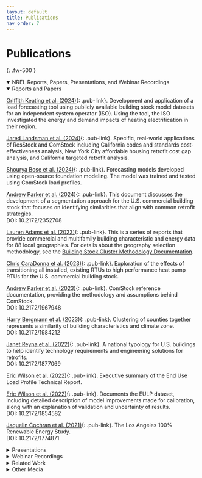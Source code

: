 ```yaml
---
layout: default
title: Publications
nav_order: 7
---
```


# Publications
{: .fw-500 }

<details markdown="block" class="level1-collapse-section" open>
  <summary class="pub-header">NREL Reports, Papers, Presentations, and Webinar Recordings</summary>

  <details markdown="block" class="level2-collapse-section" open><summary class="pub-header">Reports and Papers</summary>
  
  [Griffith Keating et al. (2024)](https://www.aceee.org/sites/default/files/proceedings/ssb24/assets/attachments/20240722163107203_39ce898e-e298-43a9-ba7c-bf333e0f4ad5.pdf){: .pub-link}. Development and application of a load forecasting tool using publicly available building stock model datasets for an independent system operator (ISO). Using the tool, the ISO investigated the energy and demand impacts of heating electrification in their region.
  
  [Jared Landsman et al. (2024)](https://www.aceee.org/sites/default/files/proceedings/ssb24/pdfs/Leveraging%20NREL%E2%80%99s%20ResStock%20&%20ComStock%20Dataset%20to%20Evaluate%20Building%20Stock%20Electrification.pdf){: .pub-link}. Specific, real-world applications of ResStock and ComStock including California codes and standards cost-effectiveness analysis, New York City affordable housing retrofit cost gap analysis, and California targeted retrofit analysis.

  [Shourya Bose et al. (2024)](https://arxiv.org/pdf/2411.14421?){: .pub-link}. Forecasting models developed using open-source foundation modeling. The model was trained and tested using ComStock load profiles.
  
  [Andrew Parker et al. (2024)](https://doi.org/10.2172/2352708){: .pub-link}. This document discusses the development of a segmentation approach for the U.S. commercial building stock that focuses on identifying similarities that align with common retrofit strategies.<br>DOI: 10.2172/2352708

  [Lauren Adams et al. (2023)](https://www.energycodes.gov/segmentation){: .pub-link}. This is a series of reports that provide commercial and multifamily building characteristic and energy data for 88 local geographies. For details about the geography selection methodology, see the [Building Stock Cluster Methodology Documentation](https://www.nrel.gov/docs/fy23osti/84648.pdf).

  [Chris CaraDonna et al. (2023)](https://www.hpc2023.org/wp-content/uploads/gravity_forms/3-7075ba8a16c5f78b321724d090fb2a34/2023/05/1143_HPC2023_Full_Paper_CaraDonna_v03.pdf){: .pub-link}. Exploration of the effects of transitioning all installed, existing RTUs to high performance heat pump RTUs for the U.S. commercial building stock.

  [Andrew Parker et al. (2023)](https://doi.org/10.2172/1967948){: .pub-link}. ComStock reference documentation, providing the methodology and assumptions behind ComStock. <br>DOI: 10.2172/1967948

  [Harry Bergmann et al. (2023)](https://doi.org/10.2172/1984212){: .pub-link}. Clustering of counties together represents a similarity of building characteristics and climate zone.<br>DOI: 10.2172/1984212

  [Janet Reyna et al. (2022)](https://doi.org/10.2172/1877069){: .pub-link}. A national typology for U.S. buildings to help identify technology requirements and engineering solutions for retrofits.<br>DOI: 10.2172/1877069

  [Eric Wilson et al. (2022)](https://www.nrel.gov/docs/fy22osti/82689.pdf){: .pub-link}. Executive summary of the End Use Load Profile Technical Report.

  [Eric Wilson et al. (2022)](https://doi.org/10.2172/1854582){: .pub-link}. Documents the EULP dataset, including detailed description of model improvements made for calibration, along with an explanation of validation and uncertainty of results.<br>DOI: 10.2172/1854582

  [Jaquelin Cochran et al. (2021)](https://doi.org/10.2172/1774871){: .pub-link}. The Los Angeles 100% Renewable Energy Study.<br>DOI: 10.2172/1774871
  </details>

  <details markdown="block" class="level2-collapse-section"><summary class="pub-header">Presentations</summary>

  [Chris CaraDonna et al. (2025)](https://www.nrel.gov/docs/fy25osti/92766.pdf){: .pub-link}. Standard dataset release 2024 Release 2 webinar slide deck.
  
  [Chris CaraDonna et al. (2024)](https://doi.org/10.2172/2342004){: .pub-link}. End-Use Savings Shapes Commercial 2024 Release 1 webinar slide deck.<br>DOI: 10.2172/2342004
  
  [Chris CaraDonna et al. (2023)](https://doi.org/10.2172/2228664){: .pub-link}. End-Use Savings Shapes Commercial 2023 Release 2 webinar slide deck.<br>DOI: 10.2172/2228664

  [Chris CaraDonna et al. (2023)](https://doi.org/10.2172/1991505){: .pub-link}. End-Use Savings Shapes Commercial 2023 Release 1 webinar slide deck.<br>DOI: 10.2172/1991505

  [Lauren Adams et al. (2023)](https://doi.org/10.2172/1999776){: .pub-link}. Introduction presentation to ComStock, including high-level methodology, example use cases and how to access the data.<br>DOI: 10.2172/1999776
  </details>

  <details markdown="block" class="level2-collapse-section"><summary class="pub-header">Webinar Recordings</summary>

  [Chris CaraDonna (2025)](https://www.youtube.com/watch?v=QeeD6clu4zo){: .pub-link}. Presented by Chris CaraDonna from NREL, provides details on recent ComStock baseline model improvements, new upgrade measures, sample results, and data access tips. (January 2025)
  
  [Chris CaraDonna (2024)](https://www.youtube.com/watch?v=ffybn3Xzk0E){: .pub-link}. Presented by Chris CaraDonna from NREL, provides full details on End-Use Savings Shapes for commercial buildings, sample results, and data access tips. (April 2024)
  
  [Chris CaraDonna (2023)](https://www.youtube.com/watch?v=uA8bThraO_E){: .pub-link}. Presented by Chris CaraDonna from NREL, provides full details on End-Use Savings Shapes for commercial buildings, sample results, and data access tips. (October 2023)

  [Chris CaraDonna (2023)](https://www.youtube.com/watch?v=7BHQfk6kvso){: .pub-link}. Presented by Chris CaraDonna from NREL, provides full details on End-Use Savings Shapes for commercial buildings, sample results, and data access tips. (March 2023)
  </details>
</details>

<details markdown="block" class="level1-collapse-section">
  <summary class="pub-header">Related Work</summary>

  [NREL](https://resstock.nrel.gov/page/publications){: .pub-link}. Publications to date using the ResStock analysis.

  [David Pudleiner et al. (2024)](https://www.aceee.org/sites/default/files/proceedings/ssb24/assets/attachments/20240722163103002_4e90844f-0616-4a4f-9c9d-75ab78571aba.pdf){: .pub-link}. Examination of the lifecycle cost optimal building performance standard compliance pathway through building energy models.

  [ISO New England (2023)](https://www.iso-ne.com/static-assets/documents/2023/04/heatfx2023_final.pdf){: .pub-link}. Presentation about a forecasting tool developed using ComStock and ResStock datasets.

  [Kaiyu Sun et al. (2023)](https://doi.org/10.2172/1906716){: .pub-link}. Report detailing prototype district models.

  [Margaret Pigman et al. (2023)](https://doi.org/10.2172/1906716){: .pub-link}.Example applications and considerations for utilities.<br>DOI: 10.2172/1906716

  [Elaina Present et al. (2022)](https://www.nrel.gov/docs/fy24osti/86682.pdf){: .pub-link}. Explores available emissions factors and the impact of factor selection.

  [Natalie Mims Frick et al. (2022)](https://emp.lbl.gov/publications/time-sensitive-value-calculator){: .pub-link}. Excel-based tool from Lawrence Berkeley National Lab that estimates the value of energy efficiency and other distributed energy resource measures using hourly estimates of electricity system costs.
</details>

<details markdown="block" class="level1-collapse-section"><summary class="pub-header">Other Media</summary>
  [NREL ComStock Dashboards on Tableau Public](https://public.tableau.com/app/profile/comstock.nrel/vizzes){: .pub-link}. Project dashboards using ComStock data.

  [NREL ResStock Dashboards on Tableau Public](https://public.tableau.com/app/profile/nrel.buildingstock/vizzes){: .pub-link}. Project dashboards using ResStock data.
</details>
